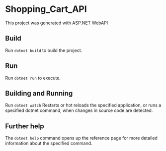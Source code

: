 # Shopping_Cart_API

This project was generated with ASP.NET WebAPI

## Build

Run `dotnet build` to build the project.

## Run

Run `dotnet run` to execute.

## Building and Running

Run `dotnet watch` Restarts or hot reloads the specified application, or runs a specified dotnet command, when changes in source code are detected. 

## Further help

The `dotnet help` command opens up the reference page for more detailed information about the specified command.
